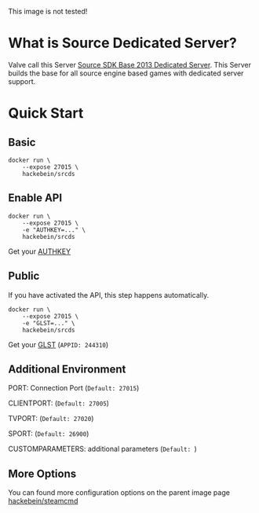 This image is not tested!

# What is Source Dedicated Server?

Valve call this Server [Source SDK Base 2013 Dedicated Server](https://steamdb.info/app/244310/). This Server builds the base for all source engine based games with dedicated server support.

# Quick Start

## Basic

```
docker run \
    --expose 27015 \
    hackebein/srcds
```

## Enable API

```
docker run \
    --expose 27015 \
    -e "AUTHKEY=..." \
    hackebein/srcds
```
Get your [AUTHKEY](http://steamcommunity.com/dev/apikey)

## Public
If you have activated the API, this step happens automatically.

```
docker run \
    --expose 27015 \
    -e "GLST=..." \
    hackebein/srcds
```

Get your [GLST](http://steamcommunity.com/dev/managegameservers) (`APPID: 244310`)

## Additional Environment

PORT: Connection Port
(`Default: 27015`)

CLIENTPORT:
(`Default: 27005`)

TVPORT:
(`Default: 27020`)

SPORT:
(`Default: 26900`)

CUSTOMPARAMETERS: additional parameters
(`Default: `)

## More Options

You can found more configuration options on the parent image page [hackebein/steamcmd](https://hub.docker.com/r/hackebein/steamcmd)
